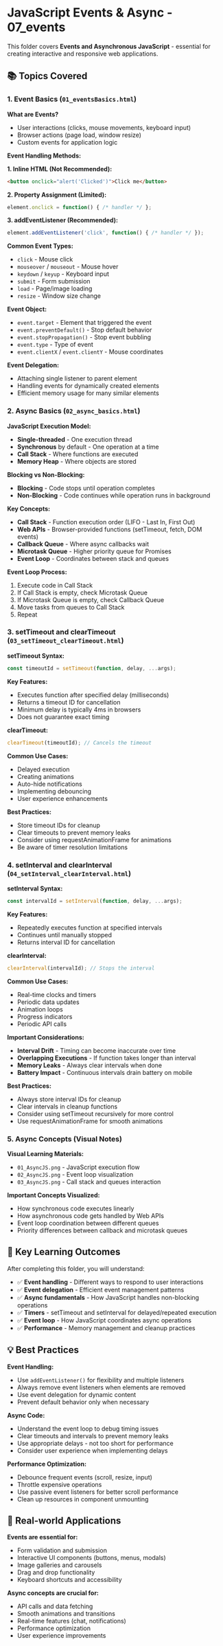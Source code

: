 # JavaScript Events & Async - 07_events

This folder covers **Events and Asynchronous JavaScript** - essential for creating interactive and responsive web applications.

## 📚 Topics Covered

### 1. **Event Basics** (`01_eventsBasics.html`)

**What are Events?**
- User interactions (clicks, mouse movements, keyboard input)
- Browser actions (page load, window resize)
- Custom events for application logic

**Event Handling Methods:**

**1. Inline HTML (Not Recommended):**
```html
<button onclick="alert('Clicked')">Click me</button>
```

**2. Property Assignment (Limited):**
```javascript
element.onclick = function() { /* handler */ };
```

**3. addEventListener (Recommended):**
```javascript
element.addEventListener('click', function() { /* handler */ });
```

**Common Event Types:**
- `click` - Mouse click
- `mouseover` / `mouseout` - Mouse hover
- `keydown` / `keyup` - Keyboard input
- `submit` - Form submission
- `load` - Page/image loading
- `resize` - Window size change

**Event Object:**
- `event.target` - Element that triggered the event
- `event.preventDefault()` - Stop default behavior
- `event.stopPropagation()` - Stop event bubbling
- `event.type` - Type of event
- `event.clientX` / `event.clientY` - Mouse coordinates

**Event Delegation:**
- Attaching single listener to parent element
- Handling events for dynamically created elements
- Efficient memory usage for many similar elements

### 2. **Async Basics** (`02_async_basics.html`)

**JavaScript Execution Model:**
- **Single-threaded** - One execution thread
- **Synchronous** by default - One operation at a time
- **Call Stack** - Where functions are executed
- **Memory Heap** - Where objects are stored

**Blocking vs Non-Blocking:**
- **Blocking** - Code stops until operation completes
- **Non-Blocking** - Code continues while operation runs in background

**Key Concepts:**
- **Call Stack** - Function execution order (LIFO - Last In, First Out)
- **Web APIs** - Browser-provided functions (setTimeout, fetch, DOM events)
- **Callback Queue** - Where async callbacks wait
- **Microtask Queue** - Higher priority queue for Promises
- **Event Loop** - Coordinates between stack and queues

**Event Loop Process:**
1. Execute code in Call Stack
2. If Call Stack is empty, check Microtask Queue
3. If Microtask Queue is empty, check Callback Queue
4. Move tasks from queues to Call Stack
5. Repeat

### 3. **setTimeout and clearTimeout** (`03_setTimeout_clearTimeout.html`)

**setTimeout Syntax:**
```javascript
const timeoutId = setTimeout(function, delay, ...args);
```

**Key Features:**
- Executes function after specified delay (milliseconds)
- Returns a timeout ID for cancellation
- Minimum delay is typically 4ms in browsers
- Does not guarantee exact timing

**clearTimeout:**
```javascript
clearTimeout(timeoutId); // Cancels the timeout
```

**Common Use Cases:**
- Delayed execution
- Creating animations
- Auto-hide notifications
- Implementing debouncing
- User experience enhancements

**Best Practices:**
- Store timeout IDs for cleanup
- Clear timeouts to prevent memory leaks
- Consider using requestAnimationFrame for animations
- Be aware of timer resolution limitations

### 4. **setInterval and clearInterval** (`04_setInterval_clearInterval.html`)

**setInterval Syntax:**
```javascript
const intervalId = setInterval(function, delay, ...args);
```

**Key Features:**
- Repeatedly executes function at specified intervals
- Continues until manually stopped
- Returns interval ID for cancellation

**clearInterval:**
```javascript
clearInterval(intervalId); // Stops the interval
```

**Common Use Cases:**
- Real-time clocks and timers
- Periodic data updates
- Animation loops
- Progress indicators
- Periodic API calls

**Important Considerations:**
- **Interval Drift** - Timing can become inaccurate over time
- **Overlapping Executions** - If function takes longer than interval
- **Memory Leaks** - Always clear intervals when done
- **Battery Impact** - Continuous intervals drain battery on mobile

**Best Practices:**
- Always store interval IDs for cleanup
- Clear intervals in cleanup functions
- Consider using setTimeout recursively for more control
- Use requestAnimationFrame for smooth animations

### 5. **Async Concepts (Visual Notes)**

**Visual Learning Materials:**
- `01_AsyncJS.png` - JavaScript execution flow
- `02_AsyncJS.png` - Event loop visualization  
- `03_AsyncJS.png` - Call stack and queues interaction

**Important Concepts Visualized:**
- How synchronous code executes linearly
- How asynchronous code gets handled by Web APIs
- Event loop coordination between different queues
- Priority differences between callback and microtask queues

## 🎯 Key Learning Outcomes

After completing this folder, you will understand:

- ✅ **Event handling** - Different ways to respond to user interactions
- ✅ **Event delegation** - Efficient event management patterns
- ✅ **Async fundamentals** - How JavaScript handles non-blocking operations
- ✅ **Timers** - setTimeout and setInterval for delayed/repeated execution
- ✅ **Event loop** - How JavaScript coordinates async operations
- ✅ **Performance** - Memory management and cleanup practices

## 💡 Best Practices

**Event Handling:**
- Use `addEventListener()` for flexibility and multiple listeners
- Always remove event listeners when elements are removed
- Use event delegation for dynamic content
- Prevent default behavior only when necessary

**Async Code:**
- Understand the event loop to debug timing issues
- Clear timeouts and intervals to prevent memory leaks
- Use appropriate delays - not too short for performance
- Consider user experience when implementing delays

**Performance Optimization:**
- Debounce frequent events (scroll, resize, input)
- Throttle expensive operations
- Use passive event listeners for better scroll performance
- Clean up resources in component unmounting

## 🔗 Real-world Applications

**Events are essential for:**
- Form validation and submission
- Interactive UI components (buttons, menus, modals)
- Image galleries and carousels
- Drag and drop functionality
- Keyboard shortcuts and accessibility

**Async concepts are crucial for:**
- API calls and data fetching
- Smooth animations and transitions
- Real-time features (chat, notifications)
- Performance optimization
- User experience improvements

